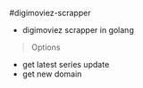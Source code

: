 #digimoviez-scrapper
- digimoviez scrapper in golang
> Options
- get latest series update
- get new domain